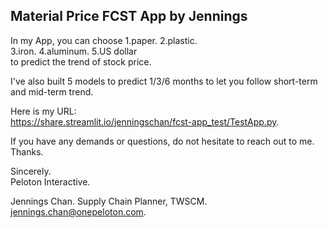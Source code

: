 ## Material Price FCST App by Jennings

In my App, you can choose 
1.paper. 
2.plastic.  
3.iron. 
4.aluminum. 
5.US dollar  
to predict the trend of stock price.  

I've also built 5 models to predict 1/3/6 months to let you follow short-term and mid-term trend.  

Here is my URL:  
https://share.streamlit.io/jenningschan/fcst-app_test/TestApp.py. 
  
If you have any demands or questions, do not hesitate to reach out to me. Thanks.  
  
  
  
  
  
  
  
  
  
  
  
Sincerely.  
Peloton Interactive.  
  
Jennings Chan. 
Supply Chain Planner, TWSCM.  
jennings.chan@onepeloton.com.  
